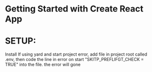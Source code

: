 # Getting Started with Create React App
# SETUP:
Install
If using yard and start project error, add file in project root called .env, then code the line in error on start "SKITP_PREFLIFGT_CHECK = TRUE" into the file. the error will gone


<link href="https://fonts.googleapis.com/css2?family=PT+Sans:wght@700&display=swap" rel="stylesheet">

 